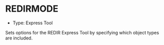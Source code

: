 # REDIRMODE

- Type: Express Tool

Sets options for the REDIR Express Tool by specifying which object types are included.
